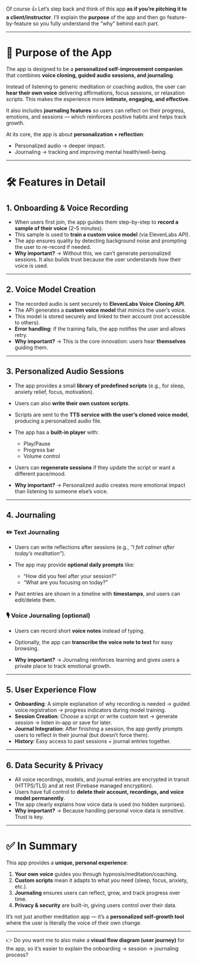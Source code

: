 Of course 👍 Let’s step back and think of this app **as if you’re pitching it to a client/instructor**.
I’ll explain the **purpose** of the app and then go feature-by-feature so you fully understand the “why” behind each part.

---

# 🎯 Purpose of the App

The app is designed to be a **personalized self-improvement companion** that combines **voice cloning, guided audio sessions, and journaling**.

Instead of listening to generic meditation or coaching audios, the user can **hear their own voice** delivering affirmations, focus sessions, or relaxation scripts. This makes the experience more **intimate, engaging, and effective**.

It also includes **journaling features** so users can reflect on their progress, emotions, and sessions — which reinforces positive habits and helps track growth.

At its core, the app is about **personalization + reflection**:

* Personalized audio → deeper impact.
* Journaling → tracking and improving mental health/well-being.

---

# 🛠 Features in Detail

## 1. **Onboarding & Voice Recording**

* When users first join, the app guides them step-by-step to **record a sample of their voice** (2–5 minutes).
* This sample is used to **train a custom voice model** (via ElevenLabs API).
* The app ensures quality by detecting background noise and prompting the user to re-record if needed.
* **Why important?** → Without this, we can’t generate personalized sessions. It also builds trust because the user understands *how* their voice is used.

---

## 2. **Voice Model Creation**

* The recorded audio is sent securely to **ElevenLabs Voice Cloning API**.
* The API generates a **custom voice model** that mimics the user’s voice.
* This model is stored securely and linked to their account (not accessible to others).
* **Error handling**: if the training fails, the app notifies the user and allows retry.
* **Why important?** → This is the core innovation: users hear **themselves** guiding them.

---

## 3. **Personalized Audio Sessions**

* The app provides a small **library of predefined scripts** (e.g., for sleep, anxiety relief, focus, motivation).
* Users can also **write their own custom scripts**.
* Scripts are sent to the **TTS service with the user’s cloned voice model**, producing a personalized audio file.
* The app has a **built-in player** with:

  * Play/Pause
  * Progress bar
  * Volume control
* Users can **regenerate sessions** if they update the script or want a different pace/mood.
* **Why important?** → Personalized audio creates more emotional impact than listening to someone else’s voice.

---

## 4. **Journaling**

### ✏️ Text Journaling

* Users can write reflections after sessions (e.g., *“I felt calmer after today’s meditation”*).
* The app may provide **optional daily prompts** like:

  * “How did you feel after your session?”
  * “What are you focusing on today?”
* Past entries are shown in a timeline with **timestamps**, and users can edit/delete them.

### 🎙 Voice Journaling (optional)

* Users can record short **voice notes** instead of typing.

* Optionally, the app can **transcribe the voice note to text** for easy browsing.

* **Why important?** → Journaling reinforces learning and gives users a private place to track emotional growth.

---

## 5. **User Experience Flow**

* **Onboarding**: A simple explanation of why recording is needed → guided voice registration → progress indicators during model training.
* **Session Creation**: Choose a script or write custom text → generate session → listen in-app or save for later.
* **Journal Integration**: After finishing a session, the app gently prompts users to reflect in their journal (but doesn’t force them).
* **History**: Easy access to past sessions + journal entries together.

---

## 6. **Data Security & Privacy**

* All voice recordings, models, and journal entries are encrypted in transit (HTTPS/TLS) and at rest (Firebase managed encryption).
* Users have full control to **delete their account, recordings, and voice model permanently**.
* The app clearly explains how voice data is used (no hidden surprises).
* **Why important?** → Because handling personal voice data is sensitive. Trust is key.

---

# ✅ In Summary

This app provides a **unique, personal experience**:

1. **Your own voice** guides you through hypnosis/meditation/coaching.
2. **Custom scripts** mean it adapts to what *you* need (sleep, focus, anxiety, etc.).
3. **Journaling** ensures users can reflect, grow, and track progress over time.
4. **Privacy & security** are built-in, giving users control over their data.

It’s not just another meditation app — it’s a **personalized self-growth tool** where the user is literally the voice of their own change.

---

👉 Do you want me to also make a **visual flow diagram (user journey)** for the app, so it’s easier to explain the onboarding → session → journaling process?
